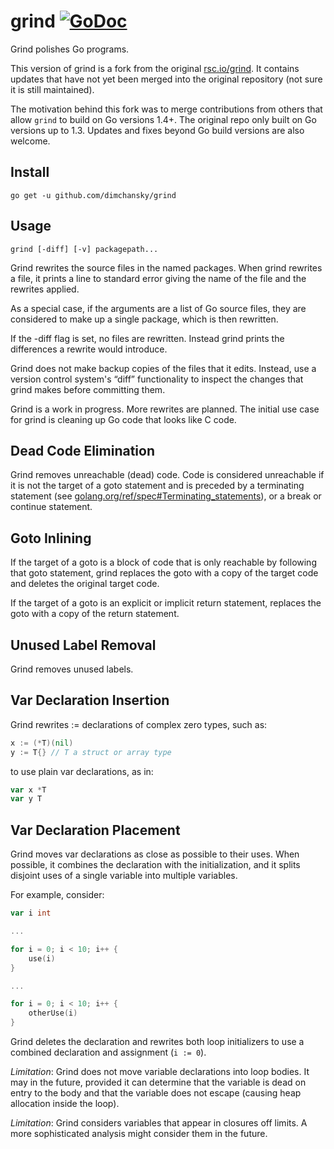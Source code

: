 # grind [![GoDoc](http://godoc.org/github.com/dimchansky/grind?status.png)](http://godoc.org/github.com/dimchansky/grind)

Grind polishes Go programs.

This version of grind is a fork from the original [rsc.io/grind](https://github.com/rsc/grind).
It contains updates that have not yet been merged into the original repository (not sure it is still maintained).

The motivation behind this fork was to merge contributions from others that allow `grind` to build on Go versions 1.4+.
The original repo only built on Go versions up to 1.3.
Updates and fixes beyond Go build versions are also welcome.

## Install
`go get -u github.com/dimchansky/grind`


## Usage
`grind [-diff] [-v] packagepath...`

Grind rewrites the source files in the named packages. When grind rewrites a file, it prints a line to standard error giving the name of the file and the rewrites applied.

As a special case, if the arguments are a list of Go source files, they are considered to make up a single package, which is then rewritten.

If the -diff flag is set, no files are rewritten. Instead grind prints the differences a rewrite would introduce.

Grind does not make backup copies of the files that it edits. Instead, use a version control system's “diff” functionality to inspect the changes that grind makes before committing them.

Grind is a work in progress. More rewrites are planned. The initial use case for grind is cleaning up Go code that looks like C code.

## Dead Code Elimination

Grind removes unreachable (dead) code. Code is considered unreachable if it is not the target of a goto statement and is preceded by a terminating statement (see [golang.org/ref/spec#Terminating_statements](http://golang.org/ref/spec#Terminating_statements)), or a break or continue statement.

## Goto Inlining

If the target of a goto is a block of code that is only reachable by following that goto statement, grind replaces the goto with a copy of the target code and deletes the original target code.

If the target of a goto is an explicit or implicit return statement, replaces the goto with a copy of the return statement.

## Unused Label Removal

Grind removes unused labels.

## Var Declaration Insertion

Grind rewrites := declarations of complex zero types, such as:

```go
x := (*T)(nil)
y := T{} // T a struct or array type
```

to use plain var declarations, as in:
```go
var x *T
var y T
```

## Var Declaration Placement

Grind moves var declarations as close as possible to their uses. When possible, it combines the declaration with the initialization, and it splits disjoint uses of a single variable into multiple variables.

For example, consider:
```go
var i int

...

for i = 0; i < 10; i++ {
	use(i)
}

...

for i = 0; i < 10; i++ {
	otherUse(i)
}
```

Grind deletes the declaration and rewrites both loop initializers to use a combined declaration and assignment (`i := 0`).

*Limitation*: Grind does not move variable declarations into loop bodies. It may in the future, provided it can determine that the variable is dead on entry to the body and that the variable does not escape (causing heap allocation inside the loop).

*Limitation*: Grind considers variables that appear in closures off limits. A more sophisticated analysis might consider them in the future.